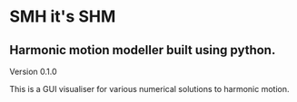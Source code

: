 # SMH it's SHM
## Harmonic motion modeller built using python.
Version 0.1.0

This is a GUI visualiser for various numerical solutions to harmonic motion.


